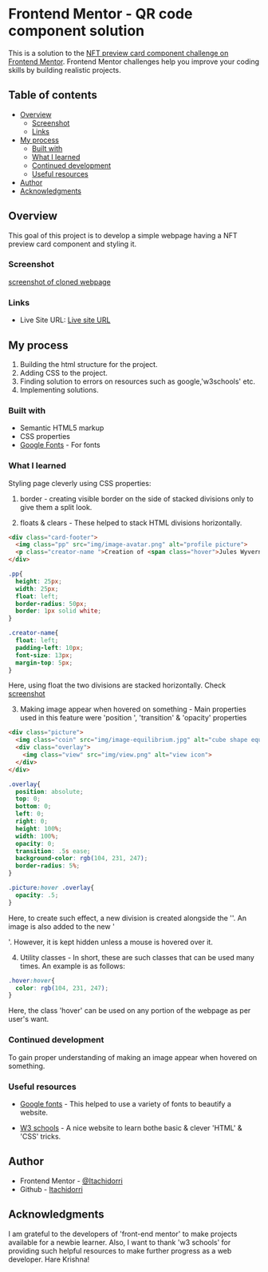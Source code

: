 # Frontend Mentor - QR code component solution

This is a solution to the [NFT preview card component challenge on Frontend Mentor](https://www.frontendmentor.io/challenges/qr-code-component-iux_sIO_H). Frontend Mentor challenges help you improve your coding skills by building realistic projects.

## Table of contents

- [Overview](#overview)
  - [Screenshot](#screenshot)
  - [Links](#links)
- [My process](#my-process)
  - [Built with](#built-with)
  - [What I learned](#what-i-learned)
  - [Continued development](#continued-development)
  - [Useful resources](#useful-resources)
- [Author](#author)
- [Acknowledgments](#acknowledgments)


## Overview

This goal of this project is to develop a simple webpage having a NFT preview card component and styling it.


### Screenshot

[screenshot of cloned webpage](img/screenshot.png)


### Links

- Live Site URL: [Live site URL](https://itachidorri.github.io/nft-preview-card-component/)

## My process
1. Building the html structure for the project.
2. Adding CSS to the project.
3. Finding solution to errors on resources such as google,'w3schools' etc.
4. Implementing solutions.


### Built with

- Semantic HTML5 markup
- CSS properties
- [Google Fonts](https://fonts.google.com/) - For fonts


### What I learned

Styling page cleverly using CSS properties:
1. border - creating visible border on the side of stacked divisions only to give them a split look.

2. floats & clears - These helped to stack HTML divisions horizontally.

```html
<div class="card-footer">
  <img class="pp" src="img/image-avatar.png" alt="profile picture">
  <p class="creator-name ">Creation of <span class="hover">Jules Wyvern</span></p>
</div>
```

```css
.pp{
  height: 25px;
  width: 25px;
  float: left;
  border-radius: 50px;
  border: 1px solid white;
}

.creator-name{
  float: left;
  padding-left: 10px;
  font-size: 13px;
  margin-top: 5px;
}
```
Here, using float the two divisions are stacked horizontally.
Check [screenshot](img/float-eg.jpg)


3. Making image appear when hovered on something - Main properties used in this feature were 'position ', 'transition' & 'opacity' properties

```html
<div class="picture">
  <img class="coin" src="img/image-equilibrium.jpg" alt="cube shape equillibrium coin">
  <div class="overlay">
    <img class="view" src="img/view.png" alt="view icon">
  </div>
</div>
```

```css
.overlay{
  position: absolute;
  top: 0;
  bottom: 0;
  left: 0;
  right: 0;
  height: 100%;
  width: 100%;
  opacity: 0;
  transition: .5s ease;
  background-color: rgb(104, 231, 247);
  border-radius: 5%;
}

.picture:hover .overlay{
  opacity: .5;
}
```
Here, to create such effect, a new division is created alongside the '<img class="coin">'. An image is also added to the new '<div>'. However, it is kept hidden unless a mouse is hovered over it.


4. Utility classes - In short, these are such classes that can be used many times. An example is as follows:

```CSS
.hover:hover{
  color: rgb(104, 231, 247);
}
```

Here, the class 'hover' can be used on any portion of the webpage as per user's want.


### Continued development

To gain proper understanding of making an image appear when hovered on something.


### Useful resources

- [Google fonts](https://fonts.google.com/specimen/Outfit) - This helped to use a variety of fonts to beautify a website.

- [W3 schools](https://www.w3schools.com) - A nice website to learn bothe basic & clever 'HTML' & 'CSS' tricks.


## Author

- Frontend Mentor - [@Itachidorri](https://www.frontendmentor.io/profile/Itachidorri)
- Github - [Itachidorri](https://github.com/Itachidorri)


## Acknowledgments

I am grateful to the developers of 'front-end mentor' to make projects available for a newbie learner. Also, I want to thank 'w3 schools' for providing such helpful resources to make further progress as a web developer. Hare Krishna!
